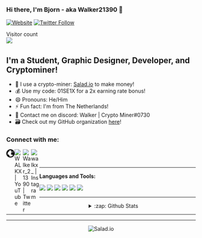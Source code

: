 ### Hi there, I'm Bjorn - aka Walker21390 👋

[![Website](https://img.shields.io/website?label=WalkyLtd&style=for-the-badge&url=https://github.com/WalkyLtd)](https://github.com/WalkyLtd)
[![Twitter Follow](https://img.shields.io/twitter/follow/Walker_21390?color=1DA1F2&logo=twitter&style=for-the-badge)](https://twitter.com/intent/follow?original_referer=https%3A%2F%2Fgithub.com%2FWalker_21390&screen_name=Walker_21390)

<p align="left"> 
  Visitor count<br>
  <img src="https://profile-counter.glitch.me/Walker21390/count.svg" />
</p>


## I'm a Student, Graphic Designer, Developer, and Cryptominer!

-  🥗  I use a crypto-miner: [Salad.io](https://www.salad.io/) to make money!
-  💰  Use my code: 01SE1X for a 2x earning rate bonus!
-  😄  Pronouns: He/Him
-  ⚡  Fun fact: I'm from The Netherlands!
-  💬  Contact me on discord: Walker | Crypto Miner#0730
-  🗃️  Check out my GitHub organization [here](https://github.com/Walkx-Technologies)!

### Connect with me:

[<img align="left" alt="www.walkyltd.xyz" width="22px" src="https://raw.githubusercontent.com/iconic/open-iconic/master/svg/globe.svg" />][website]
[<img align="left" alt="WALKX | YouTube" width="22px" src="https://cdn.jsdelivr.net/npm/simple-icons@v3/icons/youtube.svg" />][youtube]
[<img align="left" alt="Walker_21390 | Twitter" width="22px" src="https://cdn.jsdelivr.net/npm/simple-icons@v3/icons/twitter.svg" />][twitter]
[<img align="left" alt="walkx_ | Instagram" width="22px" src="https://cdn.jsdelivr.net/npm/simple-icons@v3/icons/instagram.svg" />][instagram]

<br />
<br />

---
**Languages and Tools:**  

<code><img height="20" src="https://developer.rhino3d.com/images/rhinopython-guides-col1.png"></code>
<code><img height="20" src="https://upload.wikimedia.org/wikipedia/commons/thumb/9/9a/Visual_Studio_Code_1.35_icon.svg/1200px-Visual_Studio_Code_1.35_icon.svg.png"></code>
<code><img height="20" src="https://blogs.vmware.com/management/files/2019/04/25231.png"></code>
<code><img height="20" src="https://camo.githubusercontent.com/f8cef0f7308f68d3cdaa47ef57cc9cbc6957af6e/68747470733a2f2f73332e616d617a6f6e6177732e636f6d2f796f6e6e657474692d7375626c696d652f677261766974792f69636f6e732f7375626c696d65746578742d332d6f72616e67652d6f75746c696e652e706e67"></code>
<code><img height="20" src="https://s3-eu-west-1.amazonaws.com/tpd/logos/5d1be26c1501f10001573e58/0x0.png"></code>
<code><img height="20" src="https://upload.wikimedia.org/wikipedia/commons/thumb/5/5f/Windows_logo_-_2012.svg/1200px-Windows_logo_-_2012.svg.png"></code>    


<div align="center">
  
---

<details>
  <summary>:zap: Github Stats</summary>

  [![Anurag's github stats](https://github-readme-stats.vercel.app/api?username=Walker21390&theme=dark&show_icons=true)](https://github.com/anuraghazra/github-readme-stats)
  [![Top Langs](https://github-readme-stats.vercel.app/api/top-langs/?username=Walker21390&theme=dark&show_icons=true)](https://github.com/anuraghazra/github-readme-stats)

</details>

---


[website]: https://github.com/Walkx-Technologies
[twitter]: https://twitter.com/Walker_21390
[youtube]: https://www.youtube.com/channel/UCl3V82k-w5lcWNKqxnD6Y_g
[instagram]: https://www.instagram.com/walkx_/

---
![Salad.io](https://i.imgur.com/PD3fjVe.png)
